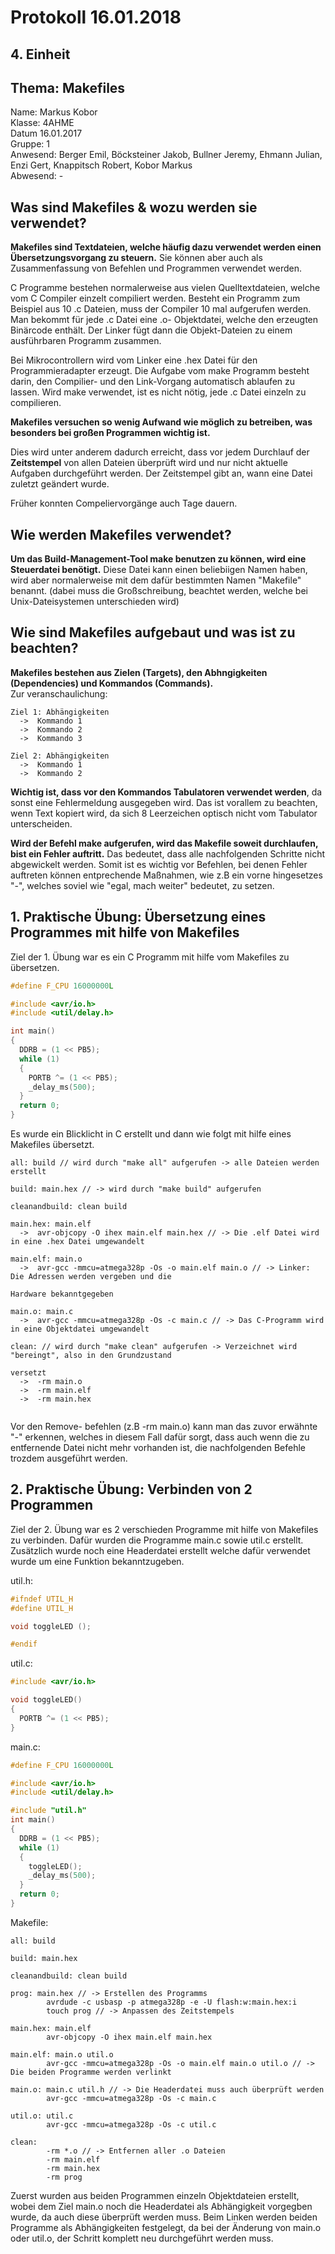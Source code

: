 # Protokoll 16.01.2018

## 4. Einheit
## Thema: Makefiles

Name: Markus Kobor  <br>
Klasse: 4AHME  <br>
Datum 16.01.2017  <br>
Gruppe: 1  <br>
Anwesend: Berger Emil, Böcksteiner Jakob, Bullner Jeremy, Ehmann Julian, Enzi Gert, Knappitsch Robert, Kobor Markus  <br>
Abwesend: -  <br>

## Was sind Makefiles & wozu werden sie verwendet?

**Makefiles sind Textdateien, welche häufig dazu verwendet werden einen Übersetzungsvorgang zu steuern.** Sie können aber auch als Zusammenfassung von Befehlen und Programmen verwendet werden.

C Programme bestehen normalerweise aus vielen Quelltextdateien, welche vom C Compiler einzelt compiliert werden. Besteht ein Programm zum Beispiel aus 10 .c Dateien, muss der Compiler 10 mal aufgerufen werden. Man bekommt für jede .c Datei eine 
.o- Objektdatei, welche den erzeugten Binärcode enthält. Der Linker fügt dann die Objekt-Dateien zu einem ausführbaren Programm
zusammen.

Bei Mikrocontrollern wird vom Linker eine .hex Datei für den Programmieradapter erzeugt.
Die Aufgabe vom make Programm besteht darin, den Compilier- und den Link-Vorgang automatisch ablaufen zu lassen. Wird make verwendet, ist es nicht nötig, jede .c Datei einzeln zu compilieren.

**Makefiles versuchen so wenig Aufwand wie möglich zu betreiben, was besonders bei großen Programmen wichtig ist.** 

Dies wird unter anderem dadurch erreicht, dass vor jedem Durchlauf der **Zeitstempel** von allen Dateien überprüft wird und nur nicht aktuelle Aufgaben durchgeführt werden.
Der Zeitstempel gibt an, wann eine Datei zuletzt geändert wurde.

Früher konnten Compeliervorgänge auch Tage dauern.

## Wie werden Makefiles verwendet?

**Um das Build-Management-Tool make benutzen zu können, wird eine Steuerdatei benötigt.** Diese Datei kann einen beliebiigen Namen haben, wird aber normalerweise mit dem dafür bestimmten Namen "Makefile" benannt. (dabei muss die Großschreibung, beachtet werden, welche bei Unix-Dateisystemen unterschieden wird)

## Wie sind Makefiles aufgebaut und was ist zu beachten?

**Makefiles bestehen aus Zielen (Targets), den Abhngigkeiten (Dependencies) und Kommandos (Commands).** <br>
Zur veranschaulichung:

```
Ziel 1: Abhängigkeiten 
  ->  Kommando 1
  ->  Kommando 2
  ->  Kommando 3

Ziel 2: Abhängigkeiten
  ->  Kommando 1
  ->  Kommando 2
```
**Wichtig ist, dass vor den Kommandos Tabulatoren verwendet werden**, da sonst eine Fehlermeldung ausgegeben wird. Das ist vorallem zu beachten, wenn Text kopiert wird, da sich 8 Leerzeichen optisch nicht vom Tabulator unterscheiden.

**Wird der Befehl make aufgerufen, wird das Makefile soweit durchlaufen, bist ein Fehler auftritt.** Das bedeutet, dass alle nachfolgenden Schritte nicht abgewickelt werden. Somit ist es wichtig vor Befehlen, bei denen Fehler auftreten können entprechende Maßnahmen, wie z.B ein vorne hingesetzes "-", welches soviel wie "egal, mach weiter" bedeutet, zu setzen.

## 1. Praktische Übung: Übersetzung eines Programmes mit hilfe von Makefiles

Ziel der 1. Übung war es ein C Programm mit hilfe vom Makefiles zu übersetzen.

```c
#define F_CPU 16000000L

#include <avr/io.h>
#include <util/delay.h>

int main()
{
  DDRB = (1 << PB5);
  while (1)
  {
    PORTB ^= (1 << PB5);
    _delay_ms(500);
  }
  return 0;
}
```
Es wurde ein Blicklicht in C erstellt und dann wie folgt mit hilfe eines Makefiles übersetzt.  

```
all: build // wird durch "make all" aufgerufen -> alle Dateien werden erstellt

build: main.hex // -> wird durch "make build" aufgerufen

cleanandbuild: clean build

main.hex: main.elf
  ->  avr-objcopy -O ihex main.elf main.hex // -> Die .elf Datei wird in eine .hex Datei umgewandelt

main.elf: main.o
  ->  avr-gcc -mmcu=atmega328p -Os -o main.elf main.o // -> Linker: Die Adressen werden vergeben und die
                                                                    Hardware bekanntgegeben
  
main.o: main.c
  ->  avr-gcc -mmcu=atmega328p -Os -c main.c // -> Das C-Programm wird in eine Objektdatei umgewandelt
  
clean: // wird durch "make clean" aufgerufen -> Verzeichnet wird "bereingt", also in den Grundzustand
                                                                                             versetzt
  ->  -rm main.o 
  ->  -rm main.elf
  ->  -rm main.hex
  
```
Vor den Remove- befehlen (z.B -rm main.o) kann man das zuvor erwähnte "-" erkennen, welches in diesem Fall dafür sorgt, dass auch wenn die zu entfernende Datei nicht mehr vorhanden ist, die nachfolgenden Befehle trozdem ausgeführt werden.

## 2. Praktische Übung: Verbinden von 2 Programmen

Ziel der 2. Übung war es 2 verschieden Programme mit hilfe von Makefiles zu verbinden.
Dafür wurden die Programme main.c sowie util.c erstellt.
Zusätzlich wurde noch eine Headerdatei erstellt welche dafür verwendet wurde um eine Funktion bekanntzugeben.

util.h:  
```c
#ifndef UTIL_H
#define UTIL_H

void toggleLED ();

#endif
```    
util.c:  
```c
#include <avr/io.h>

void toggleLED()
{
  PORTB ^= (1 << PB5);
}
``` 

main.c:  
```c
#define F_CPU 16000000L

#include <avr/io.h>
#include <util/delay.h>

#include "util.h"
int main()
{
  DDRB = (1 << PB5);
  while (1)
  {
    toggleLED();
    _delay_ms(500);
  }
  return 0;
}

```  
Makefile:
```
all: build

build: main.hex

cleanandbuild: clean build

prog: main.hex // -> Erstellen des Programms
        avrdude -c usbasp -p atmega328p -e -U flash:w:main.hex:i
        touch prog // -> Anpassen des Zeitstempels

main.hex: main.elf
        avr-objcopy -O ihex main.elf main.hex

main.elf: main.o util.o
        avr-gcc -mmcu=atmega328p -Os -o main.elf main.o util.o // -> Die beiden Programme werden verlinkt

main.o: main.c util.h // -> Die Headerdatei muss auch überprüft werden
        avr-gcc -mmcu=atmega328p -Os -c main.c

util.o: util.c
        avr-gcc -mmcu=atmega328p -Os -c util.c

clean:
        -rm *.o // -> Entfernen aller .o Dateien
        -rm main.elf
        -rm main.hex
        -rm prog
```  
Zuerst wurden aus beiden Programmen einzeln Objektdateien erstellt, wobei dem Ziel main.o noch die Headerdatei als Abhängigkeit vorgegben wurde, da auch diese überprüft werden muss.
Beim Linken werden beiden Programme als Abhängigkeiten festgelegt, da bei der Änderung von main.o oder util.o, der Schritt komplett neu durchgeführt werden muss.
